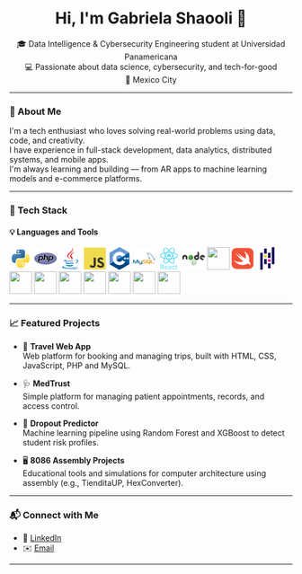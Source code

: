 <h1 align="center">Hi, I'm Gabriela Shaooli 👋</h1>

<p align="center">
🎓 Data Intelligence & Cybersecurity Engineering student at Universidad Panamericana<br>
💻 Passionate about data science, cybersecurity, and tech-for-good<br>
📍 Mexico City
</p>

---

### 🌟 About Me

I'm a tech enthusiast who loves solving real-world problems using data, code, and creativity.  
I have experience in full-stack development, data analytics, distributed systems, and mobile apps.  
I'm always learning and building — from AR apps to machine learning models and e-commerce platforms.

---

### 🚀 Tech Stack

#### 💡 Languages and Tools

<p align="left">

<!-- Language Logos -->
<a href="https://www.python.org"><img src="https://raw.githubusercontent.com/devicons/devicon/master/icons/python/python-original.svg" width="40" height="40"/></a>
<a href="https://www.php.net"><img src="https://raw.githubusercontent.com/devicons/devicon/master/icons/php/php-original.svg" width="40" height="40"/></a>
<a href="https://www.java.com"><img src="https://raw.githubusercontent.com/devicons/devicon/master/icons/java/java-original.svg" width="40" height="40"/></a>
<a href="https://developer.mozilla.org/en-US/docs/Web/JavaScript"><img src="https://raw.githubusercontent.com/devicons/devicon/master/icons/javascript/javascript-original.svg" width="40" height="40"/></a>
<a href="https://www.w3schools.com/cpp/"><img src="https://raw.githubusercontent.com/devicons/devicon/master/icons/cplusplus/cplusplus-original.svg" width="40" height="40"/></a>
<a href="https://www.mysql.com/"><img src="https://raw.githubusercontent.com/devicons/devicon/master/icons/mysql/mysql-original-wordmark.svg" width="40" height="40"/></a>
<a href="https://reactjs.org/"><img src="https://raw.githubusercontent.com/devicons/devicon/master/icons/react/react-original-wordmark.svg" width="40" height="40"/></a>
<a href="https://nodejs.org/"><img src="https://raw.githubusercontent.com/devicons/devicon/master/icons/nodejs/nodejs-original-wordmark.svg" width="40" height="40"/></a>
<a href="https://firebase.google.com/"><img src="https://www.vectorlogo.zone/logos/firebase/firebase-icon.svg" width="40" height="40"/></a>
<a href="https://developer.apple.com/swift/"><img src="https://raw.githubusercontent.com/devicons/devicon/master/icons/swift/swift-original.svg" width="40" height="40"/></a>
<a href="https://pandas.pydata.org/"><img src="https://raw.githubusercontent.com/devicons/devicon/2ae2a900d2f041da66e950e4d48052658d850630/icons/pandas/pandas-original.svg" width="40" height="40"/></a>
<a href="https://seaborn.pydata.org/"><img src="https://seaborn.pydata.org/_images/logo-mark-lightbg.svg" width="40" height="40"/></a>
<a href="https://hadoop.apache.org/"><img src="https://www.vectorlogo.zone/logos/apache_hadoop/apache_hadoop-icon.svg" width="40" height="40"/></a>
<a href="https://hive.apache.org/"><img src="https://www.vectorlogo.zone/logos/apache_hive/apache_hive-icon.svg" width="40" height="40"/></a>
<a href="https://cloud.google.com"><img src="https://www.vectorlogo.zone/logos/google_cloud/google_cloud-icon.svg" width="40" height="40"/></a>
<a href="https://flutter.dev"><img src="https://www.vectorlogo.zone/logos/flutterio/flutterio-icon.svg" width="40" height="40"/></a>
<a href="https://angular.io"><img src="https://angular.io/assets/images/logos/angular/angular.svg" width="40" height="40"/></a>
<a href="https://figma.com"><img src="https://www.vectorlogo.zone/logos/figma/figma-icon.svg" width="40" height="40"/></a>

</p>

---

### 📈 Featured Projects

- 🧳 **Travel Web App**  
  Web platform for booking and managing trips, built with HTML, CSS, JavaScript, PHP and MySQL.

- 🩺 **MedTrust**  
  Simple platform for managing patient appointments, records, and access control.

- 🧠 **Dropout Predictor**  
  Machine learning pipeline using Random Forest and XGBoost to detect student risk profiles.

- 🖥️ **8086 Assembly Projects**  
  Educational tools and simulations for computer architecture using assembly (e.g., TienditaUP, HexConverter).

---
### 📬 Connect with Me

- 💼 [LinkedIn](www.linkedin.com/in/gabriela-s-396a002b8)
- ✉️ [Email](gabrielashaooli@gmail.com)

---


